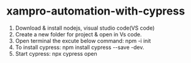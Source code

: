 # xampro-automation-with-cypress
1. Download & install nodejs, visual studio code(VS code)
2. Create a new folder for project & open in Vs code.
3. Open terminal the excute below command: npm -i init
4. To install cypress: npm install cypress --save -dev.
5. Start cypress: npx cypress open
